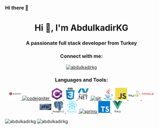 ### Hi there 👋

<!--
**abdulkadirkg/abdulkadirkg** is a ✨ _special_ ✨ repository because its `README.md` (this file) appears on your GitHub profile.

Here are some ideas to get you started:

- 🔭 I’m currently working on ...
- 🌱 I’m currently learning ...
- 👯 I’m looking to collaborate on ...
- 🤔 I’m looking for help with ...
- 💬 Ask me about ...
- 📫 How to reach me: ...
- 😄 Pronouns: ...
- ⚡ Fun fact: ...
-->
<h1 align="center">Hi 👋, I'm AbdulkadirKG</h1>
<h3 align="center">A passionate full stack developer from Turkey</h3>

<h3 align="center">Connect with me:</h3>
<p align="center">
  <a href="https://instagram.com/abdulkadirkg" target="blank"
    ><img
      align="center"
      src="https://img.shields.io/badge/Instagram-E4405F?style=for-the-badge&logo=instagram&logoColor=white"
      alt="abdulkadirkg"
  /></a>
</p>

<h3 align="center">Languages and Tools:</h3>
<p align="center">
  <a href="https://angular.io" target="_blank">
    <img
      src="https://raw.githubusercontent.com/devicons/devicon/master/icons/angularjs/angularjs-original-wordmark.svg"
      alt="angularjs"
      width="40"
      height="40"
    />
  </a>
  <a href="https://codeigniter.com" target="_blank">
    <img
      src="https://cdn.worldvectorlogo.com/logos/codeigniter.svg"
      alt="codeigniter"
      width="40"
      height="40"
    />
  </a>
  <a href="https://www.w3schools.com/cs/" target="_blank">
    <img
      src="https://raw.githubusercontent.com/devicons/devicon/master/icons/csharp/csharp-original.svg"
      alt="csharp"
      width="40"
      height="40"
    />
  </a>
  <a href="https://www.w3schools.com/css/" target="_blank">
    <img
      src="https://raw.githubusercontent.com/devicons/devicon/master/icons/css3/css3-original-wordmark.svg"
      alt="css3"
      width="40"
      height="40"
    />
  </a>
  <a href="https://dotnet.microsoft.com/" target="_blank">
    <img
      src="https://raw.githubusercontent.com/devicons/devicon/master/icons/dot-net/dot-net-original-wordmark.svg"
      alt="dotnet"
      width="40"
      height="40"
    />
  </a>
  <a href="https://git-scm.com/" target="_blank">
    <img
      src="https://www.vectorlogo.zone/logos/git-scm/git-scm-icon.svg"
      alt="git"
      width="40"
      height="40"
    />
  </a>
  <a href="https://www.java.com" target="_blank">
    <img
      src="https://raw.githubusercontent.com/devicons/devicon/master/icons/java/java-original.svg"
      alt="java"
      width="40"
      height="40"
    />
  </a>
  <a
    href="https://developer.mozilla.org/en-US/docs/Web/JavaScript"
    target="_blank"
  >
    <img
      src="https://raw.githubusercontent.com/devicons/devicon/master/icons/javascript/javascript-original.svg"
      alt="javascript"
      width="40"
      height="40"
    />
  </a>
  <a href="https://www.mysql.com/" target="_blank">
    <img
      src="https://raw.githubusercontent.com/devicons/devicon/master/icons/mysql/mysql-original-wordmark.svg"
      alt="mysql"
      width="40"
      height="40"
    />
  </a>
  <a href="https://www.oracle.com/" target="_blank">
    <img
      src="https://raw.githubusercontent.com/devicons/devicon/master/icons/oracle/oracle-original.svg"
      alt="oracle"
      width="40"
      height="40"
    />
  </a>
  <a href="https://www.php.net" target="_blank">
    <img
      src="https://raw.githubusercontent.com/devicons/devicon/master/icons/php/php-original.svg"
      alt="php"
      width="40"
      height="40"
    />
  </a>
  <a href="https://www.postgresql.org" target="_blank">
    <img
      src="https://raw.githubusercontent.com/devicons/devicon/master/icons/postgresql/postgresql-original-wordmark.svg"
      alt="postgresql"
      width="40"
      height="40"
    />
  </a>
  <a href="https://reactjs.org/" target="_blank">
    <img
      src="https://raw.githubusercontent.com/devicons/devicon/master/icons/react/react-original-wordmark.svg"
      alt="react"
      width="40"
      height="40"
    />
  </a>
  <a href="https://spring.io/" target="_blank">
    <img
      src="https://www.vectorlogo.zone/logos/springio/springio-icon.svg"
      alt="spring"
      width="40"
      height="40"
    />
  </a>
  <a href="https://www.typescriptlang.org/" target="_blank">
    <img
      src="https://raw.githubusercontent.com/devicons/devicon/master/icons/typescript/typescript-original.svg"
      alt="typescript"
      width="40"
      height="40"
    />
  </a>
  <a href="https://vuejs.org/" target="_blank">
    <img
      src="https://raw.githubusercontent.com/devicons/devicon/master/icons/vuejs/vuejs-original-wordmark.svg"
      alt="vuejs"
      width="40"
      height="40"
    />
  </a>
</p>

<p>
  <img 
    align="center"
    src="https://github-readme-stats.vercel.app/api?username=abdulkadirkg&show_icons=true&theme=dark&locale=en"
    alt="abdulkadirkg"
  />
  <img
    align="center"
    src="https://github-readme-streak-stats.herokuapp.com/?user=abdulkadirkg&theme=dark"
    alt="abdulkadirkg"
  />
</p>
